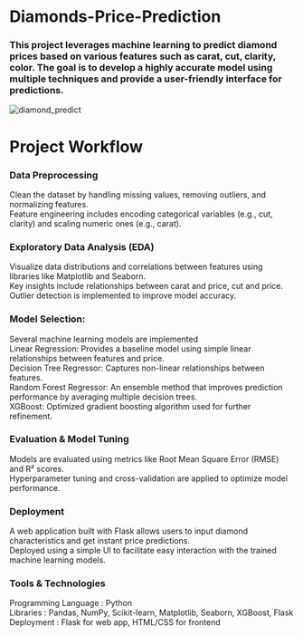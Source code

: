 # Diamonds-Price-Prediction

### This project leverages machine learning to predict diamond prices based on various features such as carat, cut, clarity, color. The goal is to develop a highly accurate model using multiple techniques and provide a user-friendly interface for predictions.

![diamond_predict](https://github.com/user-attachments/assets/5d180755-b82f-4d18-9ed4-5df903e589d3)

# Project Workflow

### Data Preprocessing

  Clean the dataset by handling missing values, removing outliers, and normalizing features. </br>
  Feature engineering includes encoding categorical variables (e.g., cut, clarity) and scaling numeric ones (e.g., carat). </br>

### Exploratory Data Analysis (EDA)

  Visualize data distributions and correlations between features using libraries like Matplotlib and Seaborn. </br>
  Key insights include relationships between carat and price, cut and price. </br> 
  Outlier detection is implemented to improve model accuracy. </br>

### Model Selection:

  Several machine learning models are implemented </br>
  Linear Regression: Provides a baseline model using simple linear relationships between features and price. </br>
  Decision Tree Regressor: Captures non-linear relationships between features. </br>
  Random Forest Regressor: An ensemble method that improves prediction performance by averaging multiple decision trees. </br>
  XGBoost: Optimized gradient boosting algorithm used for further refinement. </br>


### Evaluation & Model Tuning

  Models are evaluated using metrics like Root Mean Square Error (RMSE) and R² scores. </br>
  Hyperparameter tuning and cross-validation are applied to optimize model performance.

### Deployment

  A web application built with Flask allows users to input diamond characteristics and get instant price predictions. </br>
  Deployed using a simple UI to facilitate easy interaction with the trained machine learning models.

### Tools & Technologies
  Programming Language : Python </br>
  Libraries : Pandas, NumPy, Scikit-learn, Matplotlib, Seaborn, XGBoost, Flask </br>
  Deployment : Flask for web app, HTML/CSS for frontend </br>
